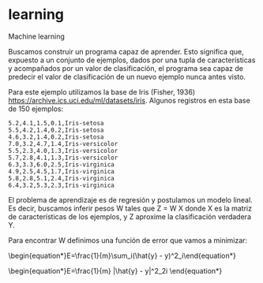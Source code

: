 # learning
Machine learning

Buscamos construir un programa capaz de aprender. Esto significa que, expuesto a un conjunto de ejemplos, dados por una tupla de características y acompañados por un valor de clasificación, el programa sea capaz de predecir el valor de clasificación de un nuevo ejemplo nunca antes visto.

Para este ejemplo utilizamos la base de Iris (Fisher, 1936) https://archive.ics.uci.edu/ml/datasets/iris. Algunos registros en esta base de 150 ejemplos:

    5.2,4.1,1.5,0.1,Iris-setosa
    5.5,4.2,1.4,0.2,Iris-setosa
    4.6,3.2,1.4,0.2,Iris-setosa
    7.0,3.2,4.7,1.4,Iris-versicolor
    5.5,2.3,4.0,1.3,Iris-versicolor
    5.7,2.8,4.1,1.3,Iris-versicolor
    6.3,3.3,6.0,2.5,Iris-virginica
    4.9,2.5,4.5,1.7,Iris-virginica
    5.8,2.8,5.1,2.4,Iris-virginica
    6.4,3.2,5.3,2.3,Iris-virginica

El problema de aprendizaje es de regresión y postulamos un modelo lineal. Es decir, buscamos inferir pesos W tales que Z = W X donde X es la matriz de características de los ejemplos, y Z aproxime la clasificación verdadera Y.

Para encontrar W definimos una función de error que vamos a minimizar:

\begin{equation*}E=\frac{1}{m}\sum_i(\hat{y} - y)^2_i\end{equation*}

\begin{equation*}E=\frac{1}{m} \|\hat{y} - y\|^2_2i \end{equation*}

